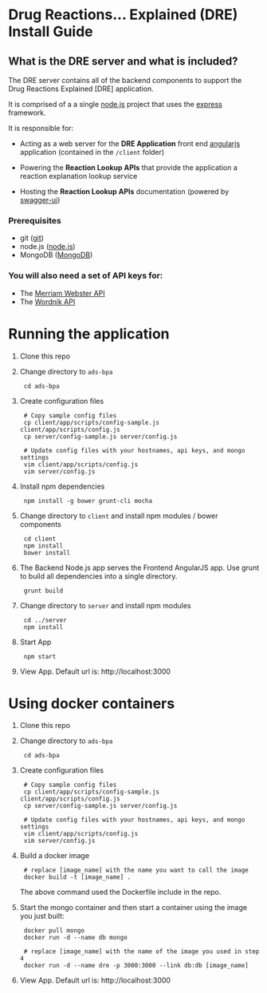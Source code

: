 # Drug Reactions... Explained (DRE) Install Guide

## What is the DRE server and what is included?

The DRE server contains all of the backend components to support the Drug Reactions Explained [DRE] application.

It is comprised of a a single [node.js](https://nodejs.org/) project that uses the [express](http://expressjs.com/) framework.

It is responsible for:

- Acting as a web server for the **DRE Application** front end [angularjs](https://angularjs.org/) application (contained in the `/client` folder)

- Powering the **Reaction Lookup APIs** that provide the application a reaction explanation lookup service

- Hosting the **Reaction Lookup APIs** documentation (powered by [swagger-ui](https://github.com/swagger-api/swagger-ui))

### Prerequisites
* git ([git](https://git-scm.com/))
* node.js ([node.js](https://nodejs.org/))
* MongoDB ([MongoDB](https://www.mongodb.org/))

### You will also need a set of API keys for:
* The [Merriam Webster API](http://www.dictionaryapi.com)
* The [Wordnik API](https://www.wordnik.com/)

# Running the application
1. Clone this repo
2. Change directory to `ads-bpa`

        cd ads-bpa

3. Create configuration files

        # Copy sample config files
        cp client/app/scripts/config-sample.js client/app/scripts/config.js
        cp server/config-sample.js server/config.js

        # Update config files with your hostnames, api keys, and mongo settings
        vim client/app/scripts/config.js
        vim server/config.js

4. Install npm dependencies

        npm install -g bower grunt-cli mocha

5. Change directory to `client` and install npm modules / bower components

        cd client
        npm install
        bower install

6. The Backend Node.js app serves the Frontend AngularJS app.  Use grunt to build all dependencies into a single directory.

        grunt build

7. Change directory to `server` and install npm modules

        cd ../server
        npm install

8. Start App

        npm start

9. View App.  Default url is: http://localhost:3000

# Using docker containers

1. Clone this repo
2. Change directory to `ads-bpa`

        cd ads-bpa

3. Create configuration files

        # Copy sample config files
        cp client/app/scripts/config-sample.js client/app/scripts/config.js
        cp server/config-sample.js server/config.js

        # Update config files with your hostnames, api keys, and mongo settings
        vim client/app/scripts/config.js
        vim server/config.js

4. Build a docker image

        # replace [image_name] with the name you want to call the image
        docker build -t [image_name] .

   The above command used the Dockerfile include in the repo.

5. Start the mongo container and then start a container using the image you just built:

        docker pull mongo
        docker run -d --name db mongo

        # replace [image_name] with the name of the image you used in step 4
        docker run -d --name dre -p 3000:3000 --link db:db [image_name]

6. View App.  Default url is: http://localhost:3000
